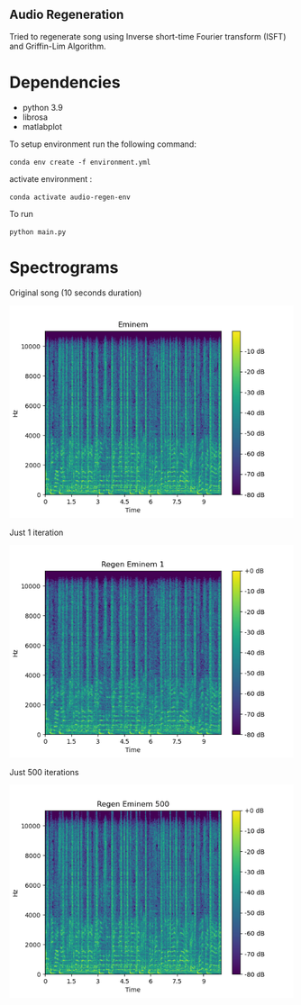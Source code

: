 ## Audio Regeneration

Tried to regenerate song using Inverse short-time Fourier transform (ISFT) and Griffin-Lim Algorithm.

# Dependencies
- python 3.9
- librosa
- matlabplot

To setup environment run the following command:

`conda env create -f environment.yml`

activate environment :

`conda activate audio-regen-env`

To run

`python main.py`


# Spectrograms 

Original song (10 seconds duration)

![Original song](./spectrograms/Eminem.png)

Just 1 iteration

![Original song](./spectrograms/Regen%20Eminem%201.png)


Just 500 iterations

![Original song](./spectrograms/Regen%20Eminem%20500.png)
